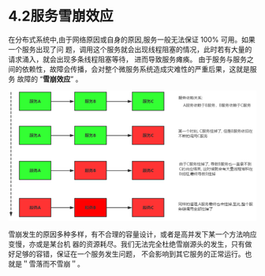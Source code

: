 # 4.2服务雪崩效应

在分布式系统中,由于网络原因或自身的原因,服务一般无法保证 100% 可用。如果一个服务出现了问 题，调用这个服务就会出现线程阻塞的情况，此时若有大量的请求涌入，就会出现多条线程阻塞等待， 进而导致服务瘫痪。 由于服务与服务之间的依赖性，故障会传播，会对整个微服务系统造成灾难性的严重后果，这就是服务 故障的 “**雪崩效应**” 。

![](<../.gitbook/assets/image (4) (1) (1).png>)

雪崩发生的原因多种多样，有不合理的容量设计，或者是高并发下某一个方法响应变慢，亦或是某台机 器的资源耗尽。我们无法完全杜绝雪崩源头的发生，只有做好足够的容错，保证在一个服务发生问题， 不会影响到其它服务的正常运行。也就是＂雪落而不雪崩＂。
